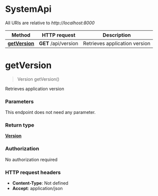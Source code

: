 # SystemApi

All URIs are relative to *http://localhost:8000*

| Method | HTTP request | Description |
|------------- | ------------- | -------------|
| [**getVersion**](SystemApi.md#getVersion) | **GET** /api/version | Retrieves application version |


<a name="getVersion"></a>
# **getVersion**
> Version getVersion()

Retrieves application version

### Parameters
This endpoint does not need any parameter.

### Return type

[**Version**](../Models/Version.md)

### Authorization

No authorization required

### HTTP request headers

- **Content-Type**: Not defined
- **Accept**: application/json

